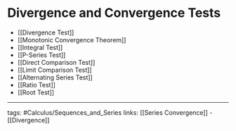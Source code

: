 # Divergence and Convergence Tests

- [[Divergence Test]]
- [[Monotonic Convergence Theorem]]
- [[Integral Test]]
- [[P-Series Test]]
- [[Direct Comparison Test]]
- [[Limit Comparison Test]]
- [[Alternating Series Test]]
- [[Ratio Test]]
- [[Root Test]]







---
tags: #Calculus/Sequences_and_Series
links: [[Series Convergence]] - [[Divergence]]